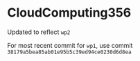 # CloudComputing356

Updated to reflect `wp2`

For most recent commit for `wp1`, use commit `38179a5bea85ab01e95b5c39ed94ce0230d6d8ea`
